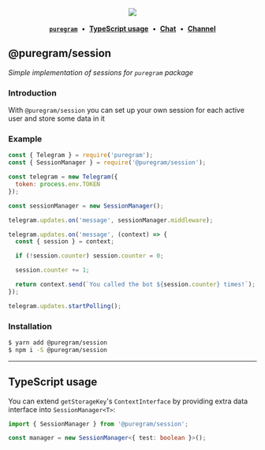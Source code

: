 <div align='center'>
  <img src='https://i.imgur.com/ZzjmE8i.png' />
</div>

<br />

<div align='center'>
  <a href='https://github.com/nitreojs/puregram'><b><code>puregram</code></b></a>
  <span>&nbsp;•&nbsp;</span>
  <a href='#typescript-usage'><b>TypeScript usage</b></a>
  <span>&nbsp;•&nbsp;</span>
  <a href='https://t.me/puregram_chat'><b>Chat</b></a>
  <span>&nbsp;•&nbsp;</span>
  <a href='https://t.me/puregram_channel'><b>Channel</b></a>
</div>

## @puregram/session

_Simple implementation of sessions for `puregram` package_

### Introduction

With `@puregram/session` you can set up your own session for each active user and store some data in it

### Example
```js
const { Telegram } = require('puregram');
const { SessionManager } = require('@puregram/session');

const telegram = new Telegram({
  token: process.env.TOKEN
});

const sessionManager = new SessionManager();

telegram.updates.on('message', sessionManager.middleware);

telegram.updates.on('message', (context) => {
  const { session } = context;

  if (!session.counter) session.counter = 0;

  session.counter += 1;

  return context.send(`You called the bot ${session.counter} times!`);
});

telegram.updates.startPolling();
```

### Installation

```sh
$ yarn add @puregram/session
$ npm i -S @puregram/session
```

---

## TypeScript usage

You can extend `getStorageKey`'s `ContextInterface` by providing extra data interface into `SessionManager<T>`:

```ts
import { SessionManager } from '@puregram/session';

const manager = new SessionManager<{ test: boolean }>();
```
